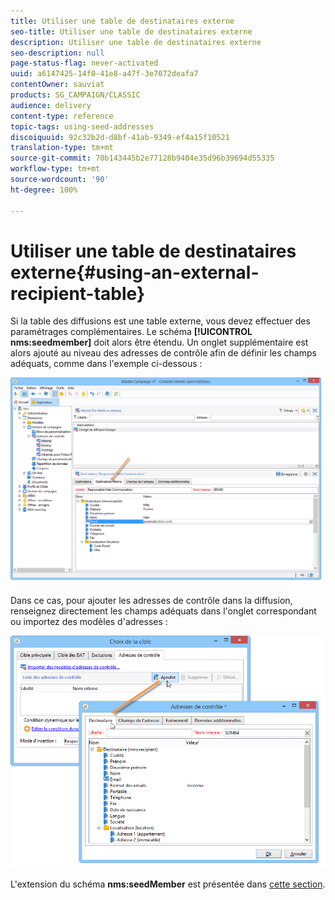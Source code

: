 ```yaml
---
title: Utiliser une table de destinataires externe
seo-title: Utiliser une table de destinataires externe
description: Utiliser une table de destinataires externe
seo-description: null
page-status-flag: never-activated
uuid: a6147425-14f0-41e8-a47f-3e7072deafa7
contentOwner: sauviat
products: SG_CAMPAIGN/CLASSIC
audience: delivery
content-type: reference
topic-tags: using-seed-addresses
discoiquuid: 92c32b2d-d8bf-41ab-9349-ef4a15f10521
translation-type: tm+mt
source-git-commit: 70b143445b2e77128b9404e35d96b39694d55335
workflow-type: tm+mt
source-wordcount: '90'
ht-degree: 100%

---
```



# Utiliser une table de destinataires externe{#using-an-external-recipient-table}

Si la table des diffusions est une table externe, vous devez effectuer des paramétrages complémentaires. Le schéma **[!UICONTROL nms:seedmember]** doit alors être étendu. Un onglet supplémentaire est alors ajouté au niveau des adresses de contrôle afin de définir les champs adéquats, comme dans l&#39;exemple ci-dessous :

![](assets/s_ncs_user_seedlist_new_tab.png)

Dans ce cas, pour ajouter les adresses de contrôle dans la diffusion, renseignez directement les champs adéquats dans l&#39;onglet correspondant ou importez des modèles d&#39;adresses :

![](assets/s_ncs_user_seedlist_add_new_tab.png)

L&#39;extension du schéma **nms:seedMember** est présentée dans [cette section](../../configuration/using/seed-addresses.md).
